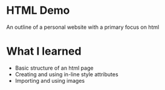# HTML Demo

An outline of a personal website with a primary focus on html

# What I learned

* Basic structure of an html page
* Creating and using in-line style attributes
* Importing and using images
